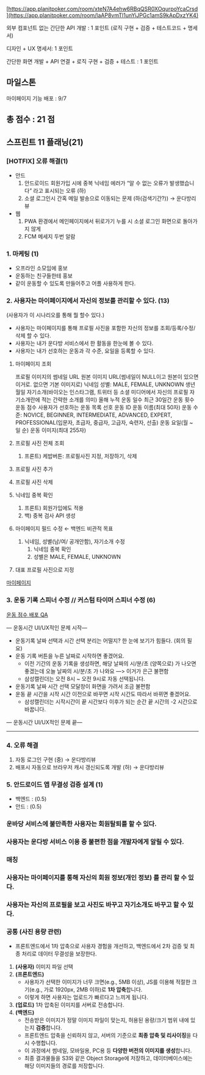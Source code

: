 [https://app.planitpoker.com/room/xteN7A4ehw6RBqQSR0XOqurpoYcaCrsd](https://app.planitpoker.com/room/laAP8vmTl1unYiJPGc1amS9kApDxzYK4)

외부 컴포넌트 없는 간단한 API 개발 : 1 포인트 (로직 구현 + 검증 + 테스트코드 + 명세서)

디자인 + UX 명세서: 1 포인트

간단한 화면 개발 + API 연결 + 로직 구현 + 검증 + 테스트 : 1 포인트

## 마일스톤

마이페이지 기능 배포 : 9/7

## 총 점수 : 21 점

## 스프린트 11 플래닝(21)

### [HOTFIX] 오류 해결(1)

- 안드
    1. 안드로이드 회원가입 시에 중복 닉네임 에러가 “알 수 없는 오류가 발생했습니다” 라고 표시되는 오류 (하)
    2. 소셜 로그인시 간혹 메일 발송으로 이동되는 문제 (하(검색기간?)) → 운다방리뷰
- 웹
    1. PWA 환경에서 메인페이지에서 뒤로가기 누를 시 소셜 로그인 화면으로 돌아가지 않게
    2. FCM 메세지 두번 알람

### 1. 마케팅 (1)

- 오프라인 소모임에 홍보
- 운동하는 친구들한테 홍보
- 같이 운동할 수 있도록 만들어주고 어플 사용하게 한다.

### 2. 사용자는 마이페이지에서 자신의 정보를 관리할 수 있다. (13)

(사용자가 이 시나리오를 통해 뭘 할수 있다.)

- 사용자는 마이페이지를 통해 프로필 사진을 포함한 자신의 정보를 조회/등록/수정/삭제 할 수 있다.
- 사용자는 내가 운다방 서비스에서 한 활동을 한눈에 볼 수 있다.
- 사용자는 내가 선호하는 운동과 각 수준, 요일을 등록할 수 있다.
1. 마이페이지 조회
    
    프로필 이미지의 썸네일 URL
    원본 이미지 URL(썸네일이 NULL이고 원본이 있으면 이거로. 없으면 기본 이미지로)
    닉네임
    성별: MALE, FEMALE, UNKNOWN
    생년월일
    자기소개(바이오는 인스타그램, 트위터 등 소셜 미디어에서 자신의 프로필 자기소개란에 적는 간략한 소개를 의미)
    올해 누적 운동 일수
    최근 30일간 운동 횟수
    운동 점수
    사용자가 선호하는 운동 목록
    선호 운동 ID
    운동 이름(최대 50자)
    운동 수준: NOVICE, BEGINNER, INTERMEDIATE, ADVANCED, EXPERT, PROFESSIONAL(입문자, 초급자, 중급자, 고급자, 숙련자, 선출)
    운동 요일(월 ~ 일 순)
    운동 이미지(최대 255자)
    
2. 프로필 사진 전체 조회
    1. 프론트) 케밥버튼: 프로필사진 지정, 저장하기, 삭제
3. 프로필 사진 추가
4. 프로필 사진 삭제
5. 닉네임 중복 확인
    1. 프론트) 회원가입에도 적용
    2. 백) 중복 검사 API 생성
6. 마이페이지 필드 수정 ← 백엔드 비관적 목표
    1. 닉네임, 성별(남/여/ 공개안함), 자기소개 수정
        1. 닉네임 중복 확인
        2. 성별은 MALE, FEMALE, UNKNOWN
7. 대표 프로필 사진으로 지정

[마이페이지](https://www.notion.so/257e8a089aa780319719d40a9e1bbc77?pvs=21)

### 3. 운동 기록 스피너 수정 // 커스텀 타이머 스피너 수정 (6)

[운동 점수 배포 QA](https://www.notion.so/QA-247e8a089aa780d7940efc8b4b42b933?pvs=21)

— 운동시간 UI/UX적인 문제 시작—

- 운동기록 날짜 선택과 시간 선택 분리는 어떨지? 한 눈에 보기가 힘들다. (회의 필요)
- 운동 기록 버튼을 누른 날짜로 시작하면 좋겠어요.
    - 이전 기간의 운동 기록을 생성하면, 해당 날짜의 시/분/초 (양쪽으로) 가 나오면 좋겠는데 오늘 날짜의 시/분/초 가 나와요 —> 이거가 은근 불편함
    - 삼성캘린더는 오전 8시 ~ 오전 9시로 자동 선택됩니다.
- 운동기록 날짜 시간 선택 모달창이 화면을 가려서 조금 불편함
- 운동 끝 시간을 시작 시간 이전으로 바꾸면 시작 시간도 따라서 바뀌면 좋겠어요.
    - 삼성캘린더는 시작시간이 끝 시간보다 이후가 되는 순간 끝 시간의 -2 시간으로 바꿉니다.

— 운동시간 UI/UX적인 문제 끝—

---

### 4. 오류 해결

1. 자동 로그인 구현 (중) → 운다방리뷰
2. 배포시 자동으로 브라우저 캐시 갱신되도록 개발  (하) → 운다방리뷰

### 5. 안드로이드 앱 무결성 검증 설계 (1)

- 백엔드 : (0.5)
- 안드 : (0.5)

### 운바당 서비스에 불만족한 사용자는 회원탈퇴를 할 수 있다.

### 사용자는 운다방 서비스 이용 중 불편한 점을 개발자에게 알릴 수 있다.

### 매칭

### 사용자는 마이페이지를 통해 자신의 회원 정보(개인 정보) 를 관리 할 수 있다.

### 사용자는 자신의 프로필을 보고 사진도 바꾸고 자기소개도 바꾸고 할 수 있다.

### 공통 (사진 용량 관련)

- 프론트엔드에서 1차 압축으로 사용자 경험을 개선하고, 백엔드에서 2차 검증 및 최종 처리로 데이터 무결성을 보장한다.
1. **(사용자)** 이미지 파일 선택
2. **(프론트엔드)**
    - 사용자가 선택한 이미지가 너무 크면(e.g., 5MB 이상), JS를 이용해 적절한 크기(e.g., 가로 1920px, 2MB 이하)로 **1차 압축**합니다.
    - 이렇게 하면 사용자는 업로드가 빠르다고 느끼게 됩니다.
3. **(업로드)** 1차 압축된 이미지를 서버로 전송합니다.
4. **(백엔드)**
    - 전송받은 이미지가 정말 이미지 파일이 맞는지, 허용된 용량/크기 범위 내에 있는지 **검증**합니다.
    - 프론트엔드 압축을 신뢰하지 않고, 서버의 기준으로 **최종 압축 및 리사이징**을 다시 수행합니다.
    - 이 과정에서 썸네일, 모바일용, PC용 등 **다양한 버전의 이미지를 생성**합니다.
    - 최종 결과물들을 S3와 같은 Object Storage에 저장하고, 데이터베이스에는 해당 이미지들의 경로를 저장합니다.
